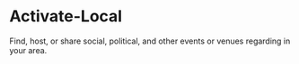 # Activate-Local
Find, host, or share social, political, and other events or venues regarding in your area.
